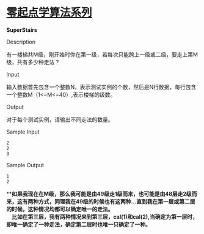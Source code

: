 # [零起点学算法系列](https://github.com/xlm7/ACM/tree/master/begin)

**SuperStairs**

Description

有一楼梯共M级，刚开始时你在第一级，若每次只能跨上一级或二级，要走上第M级，共有多少种走法？

Input

输入数据首先包含一个整数N，表示测试实例的个数，然后是N行数据，每行包含一个整数M（1<=M<=40）,表示楼梯的级数。

Output

对于每个测试实例，请输出不同走法的数量。

Sample Input 
			
	2
	2
	3


Sample Output
		
	1
	2
												
****如果我现在在M级，那么我可能是由49级走1级而来，也可能是由48层走2级而来，这有两种方式，同理我在49级的时候也有这两种...直到我在第一层或第二层的时候，这种情况均都可以确定唯一的走法。<br>
　比如在第三层，我有两种情况来到第三层，cal(1)和cal(2),当确定为第一层时，即唯一确定了一种走法，确定第二层时也唯一只确定了一种。**
